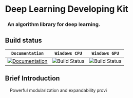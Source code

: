 <h1>Deep Learning Developing Kit</h1>
<h3>&nbsp;&nbsp;An algorithm library for deep learning.</h3>

<h2>Build status</h2>

| **`Documentation`** | **`Windows CPU`** | **`Windows GPU`** |
|-----------------|---------------------|------------------|
| [![Documentation](https://img.shields.io/badge/api-reference-blue.svg)](https://www.tianshicangxie.com/deeplearningdevelopingkit/apidoc) | ![Build Status](https://img.shields.io/badge/build-success-brightgreen.svg) | ![Build Status](https://img.shields.io/vso/build/larsbrinkhoff/953a34b9-5966-4923-a48a-c41874cfb5f5/1.svg)

<h2>Brief Introduction</h2>
<p>&nbsp;&nbsp;&nbsp;&nbsp;Powerful modularization and expandability provi